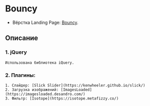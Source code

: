 # Bouncy
- Вёрстка Landing Page: [Bouncy](https://dmitriywolf.github.io/works/bouncy).


## Описание

### 1. jQuery
	Использована библиотека iQuery.

### 2. Плагины:
	
	1. Слайдер: [Slick Slider](https://kenwheeler.github.io/slick/)
	2. Загрузка изображений: [ImagesLoaded](https://imagesloaded.desandro.com/)
	3. Фильтр: [Isotope](https://isotope.metafizzy.co/)

